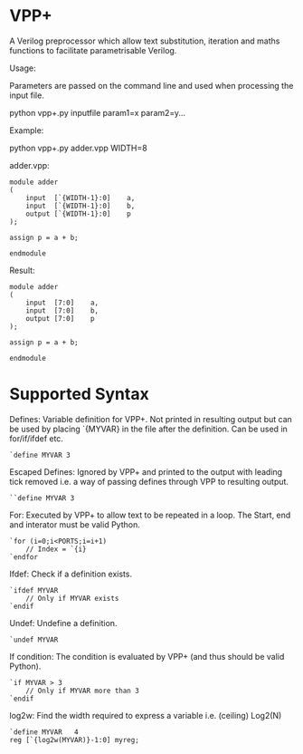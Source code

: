 VPP+
====

A Verilog preprocessor which allow text substitution, iteration and maths functions to facilitate parametrisable Verilog.

Usage:

Parameters are passed on the command line and used when processing the input file.

python vpp+.py inputfile param1=x param2=y...


Example:

python vpp+.py adder.vpp WIDTH=8


adder.vpp:

    module adder
    (
        input  [`{WIDTH-1}:0]    a,
        input  [`{WIDTH-1}:0]    b,
        output [`{WIDTH-1}:0]    p
    );

    assign p = a + b;

    endmodule

Result:

    module adder
    (
        input  [7:0]    a,
        input  [7:0]    b,
        output [7:0]    p
    );

    assign p = a + b;

    endmodule


Supported Syntax
================

Defines:
    Variable definition for VPP+. Not printed in resulting output but can be used
    by placing `{MYVAR} in the file after the definition.
    Can be used in for/if/ifdef etc.

    `define MYVAR 3

Escaped Defines:
    Ignored by VPP+ and printed to the output with leading tick removed i.e. a way
    of passing defines through VPP to resulting output.

    ``define MYVAR 3

For:
    Executed by VPP+ to allow text to be repeated in a loop. The Start, end and interator must be valid Python.

    `for (i=0;i<PORTS;i=i+1)
        // Index = `{i}
    `endfor

Ifdef:
    Check if a definition exists.

    `ifdef MYVAR
        // Only if MYVAR exists
    `endif

Undef:
    Undefine a definition.

    `undef MYVAR

If condition:
    The condition is evaluated by VPP+ (and thus should be valid Python).

    `if MYVAR > 3
        // Only if MYVAR more than 3
    `endif

log2w:
    Find the width required to express a variable i.e. (ceiling) Log2(N)

    `define MYVAR   4
    reg [`{log2w(MYVAR)}-1:0] myreg;

